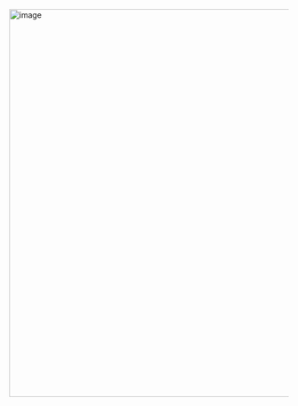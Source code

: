 <img width="691" height="700" alt="image" src="https://github.com/user-attachments/assets/6a89e658-0dd3-4fe2-beea-ce46540340c1" />
